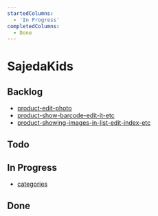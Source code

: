 ```yaml
---
startedColumns:
  - 'In Progress'
completedColumns:
  - Done
---
```


# SajedaKids

## Backlog

- [product-edit-photo](tasks/product-edit-photo.md)
- [product-show-barcode-edit-it-etc](tasks/product-show-barcode-edit-it-etc.md)
- [product-showing-images-in-list-edit-index-etc](tasks/product-showing-images-in-list-edit-index-etc.md)

## Todo

## In Progress

- [categories](tasks/categories.md)

## Done
